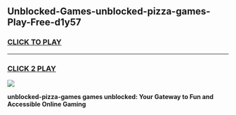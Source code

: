 
## Unblocked-Games-unblocked-pizza-games-Play-Free-d1y57
<h3>
<a href="https://premium76.site?title=unblocked-pizza-games&ref=17A">CLICK TO PLAY</a></h3>
<hr>

<h3>
<a href="https://premium76.site?title=unblocked-pizza-games&ref=17A">CLICK 2 PLAY</a>
  
</h3>

<a href="https://premium76.site?title=unblocked-pizza-games&ref=17A"><img src="https://clearcache.store/games.png"></a>


**unblocked-pizza-games games unblocked: Your Gateway to Fun and Accessible Online Gaming**
